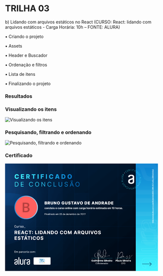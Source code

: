 # TRILHA 03

b) Lidando com arquivos estáticos no React (CURSO: React: lidando com arquivos estáticos - Carga Horária: 10h – FONTE: ALURA)

▪ Criando o projeto

▪ Assets

▪ Header e Buscador

▪ Ordenação e filtros

▪ Lista de itens

▪ Finalizando o projeto

### Resultados

### Visualizando os itens

![Visualizando os itens](./public/assets/screenshots/visualizar-itens.gif)

### Pesquisando, filtrando e ordenando

![Pesquisando, filtrando e ordenando](./public/assets/screenshots/pesquisar-filtrar-e-ordenar.gif)

### Certificado

![Certificado](./public/assets/screenshots/certificate.png)
